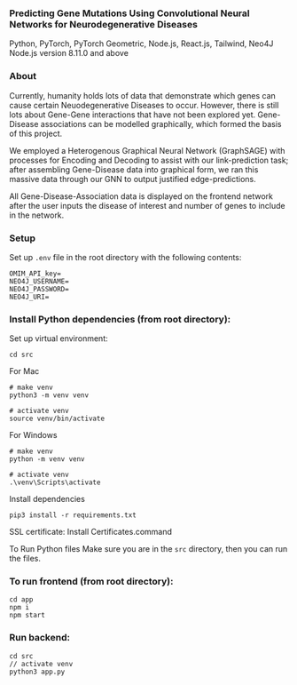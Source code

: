 ### Predicting Gene Mutations Using Convolutional Neural Networks for Neurodegenerative Diseases

Python, PyTorch, PyTorch Geometric, Node.js, React.js, Tailwind, Neo4J
Node.js version 8.11.0 and above

### About
Currently, humanity holds lots of data that demonstrate which genes can cause certain Neuodegenerative Diseases to occur. However, there is still lots about Gene-Gene interactions that have not been explored yet. Gene-Disease associations can be modelled graphically, which formed the basis of this project. 

We employed a Heterogenous Graphical Neural Network (GraphSAGE) with processes for Encoding and Decoding to assist with our link-prediction task; after assembling Gene-Disease data into graphical form, we ran this massive data through our GNN to output justified edge-predictions.

All Gene-Disease-Association data is displayed on the frontend network after the user inputs the disease of interest and number of genes to include in the network. 

### Setup
Set up ```.env``` file in the root directory with the following contents:
```
OMIM_API_key=
NEO4J_USERNAME=
NEO4J_PASSWORD=
NEO4J_URI=
```

### Install Python dependencies (from root directory):

Set up virtual environment:
```
cd src
```

For Mac
```
# make venv
python3 -m venv venv

# activate venv
source venv/bin/activate
```

For Windows
```
# make venv
python -m venv venv

# activate venv
.\venv\Scripts\activate
```


Install dependencies
```
pip3 install -r requirements.txt
```

SSL certificate: Install Certificates.command


To Run Python files
Make sure you are in the ```src``` directory, then you can run the files. 

### To run frontend (from root directory):
```
cd app
npm i
npm start
```

### Run backend:
```
cd src
// activate venv
python3 app.py
```
